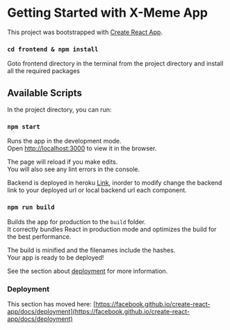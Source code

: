 # Getting Started with X-Meme App

This project was bootstrapped with [Create React App](https://github.com/facebook/create-react-app).

### `cd frontend & npm install`

Goto frontend directory in the terminal from the project directory
and install all the required packages

## Available Scripts

In the project directory, you can run:

### `npm start`

Runs the app in the development mode.\
Open [http://localhost:3000](http://localhost:3000) to view it in the browser.

The page will reload if you make edits.\
You will also see any lint errors in the console.

Backend is deployed in heroku [Link](https://x-meme-app.herokuapp.com/memes), inorder to modify change the backend link to your deployed url or local backend url each component.

### `npm run build`

Builds the app for production to the `build` folder.\
It correctly bundles React in production mode and optimizes the build for the best performance.

The build is minified and the filenames include the hashes.\
Your app is ready to be deployed!

See the section about [deployment](https://facebook.github.io/create-react-app/docs/deployment) for more information.

### Deployment

This section has moved here: [https://facebook.github.io/create-react-app/docs/deployment](https://facebook.github.io/create-react-app/docs/deployment)
